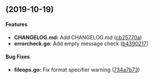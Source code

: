 <a name=""></a>
##  (2019-10-19)


#### Features

* **CHANGELOG.md:**  Add CHANGELOG.md ([cb25770a](cb25770a))
* **errorcheck.go:**  Add empty message check ([b4390217](b4390217))

#### Bug Fixes

* **fileops.go:**  Fix format specifier warning ([734a7b73](734a7b73))

